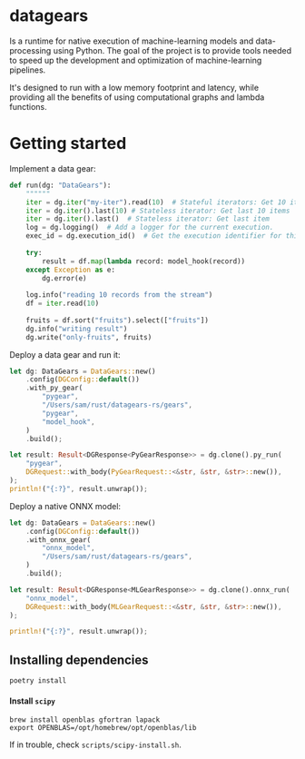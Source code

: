 # datagears

Is a runtime for native execution of machine-learning models and data-processing using Python. The goal of the project is to provide tools needed to speed up the development and optimization of machine-learning pipelines.

It's designed to run with a low memory footprint and latency, while providing all the benefits of using computational graphs and lambda functions.

# Getting started

Implement a data gear:

```python
def run(dg: "DataGears"):
    """"""
    iter = dg.iter("my-iter").read(10)  # Stateful iterators: Get 10 items from the last known state of `my-iter`
    iter = dg.iter().last(10) # Stateless iterator: Get last 10 items
    iter = dg.iter().last()  # Stateless iterator: Get last item
    log = dg.logging()  # Add a logger for the current execution.
    exec_id = dg.execution_id()  # Get the execution identifier for this run of the gear.
    
    try:
        result = df.map(lambda record: model_hook(record))
    except Exception as e:
        dg.error(e)
    
    log.info("reading 10 records from the stream")
    df = iter.read(10)
    
    fruits = df.sort("fruits").select(["fruits"])
    dg.info("writing result")
    dg.write("only-fruits", fruits)
```

Deploy a data gear and run it:
```rust
let dg: DataGears = DataGears::new()
    .config(DGConfig::default())
    .with_py_gear(
        "pygear",
        "/Users/sam/rust/datagears-rs/gears",
        "pygear",
        "model_hook",
    )
    .build();

let result: Result<DGResponse<PyGearResponse>> = dg.clone().py_run(
    "pygear",
    DGRequest::with_body(PyGearRequest::<&str, &str, &str>::new()),
);
println!("{:?}", result.unwrap());
```

Deploy a native ONNX model:
```rust
let dg: DataGears = DataGears::new()
    .config(DGConfig::default())
    .with_onnx_gear(
        "onnx_model",
        "/Users/sam/rust/datagears-rs/gears",
    )
    .build();

let result: Result<DGResponse<MLGearResponse>> = dg.clone().onnx_run(
    "onnx_model",
    DGRequest::with_body(MLGearRequest::<&str, &str, &str>::new()),
);

println!("{:?}", result.unwrap());
```

## Installing dependencies

```
poetry install
```

#### Install `scipy`

```
brew install openblas gfortran lapack
export OPENBLAS=/opt/homebrew/opt/openblas/lib
```

If in trouble, check `scripts/scipy-install.sh`.
